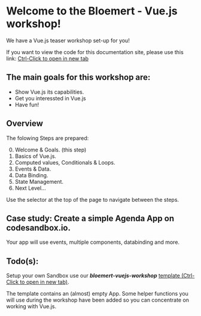 # Welcome to the <span class="bloemert">Bloemert</span> - <span class="vue">Vue.js</span> workshop!

We have a Vue.js teaser workshop set-up for you!

If you want to view the code for this documentation site, please use this link: [Ctrl-Click to open in new tab](https://codesandbox.io/s/github/driekus77/VueWorkshop)

## The main goals for this workshop are:

- Show Vue.js its capabilities.
- Get you interessted in Vue.js
- Have fun!

## Overview

The folowing Steps are prepared:

0. Welcome & Goals. (this step)
1. Basics of Vue.js.
1. Computed values, Conditionals & Loops.
1. Events & Data.
1. Data Binding.
1. State Management.
1. Next Level...

Use the selector at the top of the page to navigate between the steps.

## Case study: Create a simple Agenda App on codesandbox.io.

Your app will use events, multiple components, databinding and more.

<i class="far fa-hand-point-down fa-2x"></i>

## Todo(s):

Setup your own Sandbox use our **_bloemert-vuejs-workshop_** [template (Ctrl-Click to open in new tab)](https://codesandbox.io/s/github/mrwatts/Vue-Workshop-Start).

The template contains an (almost) empty App. Some helper functions you will use during the workshop have been added so you can concentrate on working with Vue.js.
